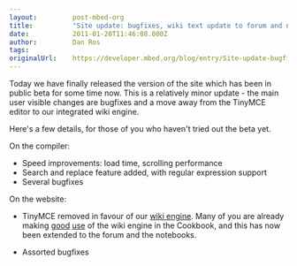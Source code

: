 ```yaml
---
layout:         post-mbed-org
title:          "Site update: bugfixes, wiki text update to forum and notebook"
date:           2011-01-20T11:46:08.000Z
author:         Dan Ros
tags:           
originalUrl:    https://developer.mbed.org/blog/entry/Site-update-bugfixes-wiki-text-update-to/
---
```


<p>
  Today we have finally released the version of the site which has
  been in public beta for some time now. This is a relatively minor
  update - the main user visible changes are bugfixes and a move
  away from the TinyMCE editor to our integrated wiki engine.
</p>
<p>
  Here's a few details, for those of you who haven't tried out the
  beta yet.
</p>
<p>
  On the compiler:
</p>
<ul>
  <li>Speed improvements: load time, scrolling performance
  </li>
  <li>Search and replace feature added, with regular expression
  support
  </li>
  <li>Several bugfixes
  </li>
</ul>
<p>
  On the website:
</p>
<ul>
  <li>TinyMCE removed in favour of our <a href=
  "http://mbed.org/cookbook/Wiki-Syntax">wiki engine</a>. Many of
  you are already making <a href=
  "http://mbed.org/cookbook/nRF24L01-wireless-transceiver">good</a>
  <a href="http://mbed.org/cookbook/mbed_Client_for_MQTT">use</a>
  of the wiki engine in the Cookbook, and this has now been
  extended to the forum and the notebooks.
  </li>
</ul>
<ul>
  <li>Assorted bugfixes
  </li>
</ul>

